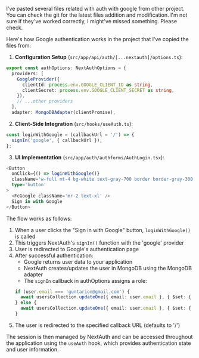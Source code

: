 I've pasted several files related with auth with google from other project. You can check the git for the latest files addition and modification. I'm not sure if they've worked correctly, I might've missed something. Please check.

Here's how Google authentication works in the project that I've copied the files from:

1. **Configuration Setup** (`src/app/api/auth/[...nextauth]/options.ts`):
````typescript path=src/app/api/auth/[...nextauth]/options.ts mode=EXCERPT
export const authOptions: NextAuthOptions = {
  providers: [
    GoogleProvider({
      clientId: process.env.GOOGLE_CLIENT_ID as string,
      clientSecret: process.env.GOOGLE_CLIENT_SECRET as string,
    }),
    // ...other providers
  ],
  adapter: MongoDBAdapter(clientPromise),
````

2. **Client-Side Integration** (`src/hooks/useAuth.ts`):
````typescript path=src/hooks/useAuth.ts mode=EXCERPT
const loginWithGoogle = (callbackUrl = '/') => {
  signIn('google', { callbackUrl });
};
````

3. **UI Implementation** (`src/app/auth/authforms/AuthLogin.tsx`):
````typescript path=src/app/auth/authforms/AuthLogin.tsx mode=EXCERPT
<Button
  onClick={() => loginWithGoogle()}
  className='w-full mt-4 bg-white text-gray-700 border border-gray-300 hover:bg-gray-100 flex items-center justify-center'
  type='button'
>
  <FcGoogle className='mr-2 text-xl' />
  Sign in with Google
</Button>
````

The flow works as follows:

1. When a user clicks the "Sign in with Google" button, `loginWithGoogle()` is called
2. This triggers NextAuth's `signIn()` function with the 'google' provider
3. User is redirected to Google's authentication page
4. After successful authentication:
   - Google returns user data to your application
   - NextAuth creates/updates the user in MongoDB using the MongoDB adapter
   - The `signIn` callback in authOptions assigns a role:
   ```typescript
   if (user.email === 'guntarion@gmail.com') {
     await usersCollection.updateOne({ email: user.email }, { $set: { role: 'admin' } });
   } else {
     await usersCollection.updateOne({ email: user.email }, { $set: { role: 'member' } });
   }
   ```
5. The user is redirected to the specified callback URL (defaults to '/')

The session is then managed by NextAuth and can be accessed throughout the application using the `useAuth` hook, which provides authentication state and user information.

